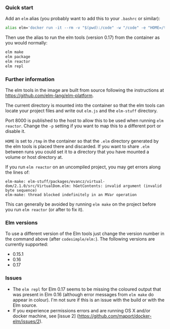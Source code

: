 ### Quick start

Add an `elm` alias (you probably want to add this to your `.bashrc` or similar): 

```sh
alias elm='docker run -it --rm -v "$(pwd):/code" -w "/code" -e "HOME=/tmp" -u $UID:$GID -p 8000:8000 codesimple/elm:0.17'
```

Then use the alias to run the elm tools (version 0.17) from the container as you would normally:

```sh
elm make
elm package
elm reactor
elm repl
```

### Further information

The elm tools in the image are built from source following the instructions at
https://github.com/elm-lang/elm-platform.

The current directory is mounted into the container so that the elm tools can locate your project files
and write out `elm.js` and the `elm-stuff` directory. 

Port 8000 is published to the host to allow this to be used when running `elm reactor`.
Change the `-p` setting if you want to map this to a different port or disable it.

`HOME` is set to `/tmp` in the container so that the `.elm` directory generated by the elm tools is placed there
and discarded. If you want to share `.elm` between runs you could set it to a directory that you have
mounted a volume or host directory at.

If you run `elm reactor` on an uncompiled project, you may get errors along the lines of:

```
elm-make: elm-stuff/packages/evancz/virtual-dom/2.1.0/src/VirtualDom.elm: hGetContents: invalid argument (invalid byte sequence)
elm-make: thread blocked indefinitely in an MVar operation
```
This can generally be avoided by running `elm make` on the project before you run `elm reactor` (or after to fix it).


### Elm versions

To use a different version of the Elm tools just change the version number in the command above (after `codesimple/elm:`).
The following versions are currently supported:

 * 0.15.1
 * 0.16
 * 0.17


### Issues

 * The `elm repl` for Elm 0.17 seems to be missing the coloured output that was present in Elm 0.16 (although error messages from `elm make` do appear in colour). I'm not sure if this is an issue with the build or with the Elm source.
 * If you experience permissions errors and are running OS X and/or docker machine, see [issue 2] (https://github.com/maport/docker-elm/issues/2).
